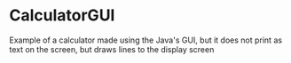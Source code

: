 # CalculatorGUI
Example of a calculator made using the Java's GUI, but it does not print as text on the screen, but draws lines to the display screen
